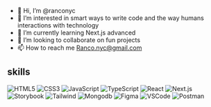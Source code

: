 - 👋 Hi, I’m @ranconyc
- 👀 I’m interested in smart ways to write code and the way humans interactions with technology 
- 🌱 I’m currently learning Next.js advanced
- 💞️ I’m looking to collaborate on fun projects
- 📫 How to reach me Ranco.nyc@gmail.com

## skills
<img alt='HTML5' src='https://img.shields.io/badge/-HTML5-E34F26?logo=html5&logoColor=white' />
<img alt='CSS3' src='https://img.shields.io/badge/-CSS3-1572B6?logo=css3&logoColor=white' />
<img alt='JavaScript' src='https://img.shields.io/badge/-JavaScript-F7DF1E?logo=JavaScript&logoColor=white' />
<img alt='TypeScript' src='https://img.shields.io/badge/-TypeScript-3178C6?logo=TypeScript&logoColor=white' />
<img alt='React' src='https://img.shields.io/badge/-ReactJs-61DAFB?logo=react&logoColor=white' />
<img alt='Next.js' src='https://img.shields.io/badge/-Next.js-000000?logo=Next.js&logoColor=white' />
<img alt='Storybook' src='https://img.shields.io/badge/-Storybook-FF4785?logo=Storybook&logoColor=white' />
<img alt='Tailwind' src='https://img.shields.io/badge/-Tailwind-06B6D4?logo=Tailwind&logoColor=white' />
<img alt='Mongodb' src='https://img.shields.io/badge/-Mongodb-47A248?logo=Mongodb&logoColor=white' />
<img alt='Figma' src='https://img.shields.io/badge/-Figma-F24E1E?logo=figma&logoColor=white' />
<img alt='VSCode' src='https://img.shields.io/badge/-VSCode-007ACC?logo=visualstudiocode&logoColor=white' />
<img alt='Postman' src='https://img.shields.io/badge/-Postman-FF6C37?logo=Postman&logoColor=white' />





<!---
ranconyc/ranconyc is a ✨ special ✨ repository because its `README.md` (this file) appears on your GitHub profile.
You can click the Preview link to take a look at your changes.
--->
